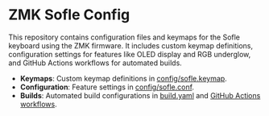 # ZMK Sofle Config

This repository contains configuration files and keymaps for the Sofle keyboard using the ZMK firmware. It includes custom keymap definitions, configuration settings for features like OLED display and RGB underglow, and GitHub Actions workflows for automated builds.

- **Keymaps**: Custom keymap definitions in [config/sofle.keymap](config/sofle.keymap).
- **Configuration**: Feature settings in [config/sofle.conf](config/sofle.conf).
- **Builds**: Automated build configurations in [build.yaml](build.yaml) and [GitHub Actions workflows](.github/workflows/build.yml).
